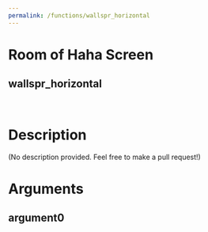```yaml
---
permalink: /functions/wallspr_horizontal
---
```

# Room of Haha Screen  
## wallspr_horizontal  
&nbsp;  
# Description  
(No description provided. Feel free to make a pull request!) 
&nbsp;  
# Arguments
## argument0

&nbsp;  



